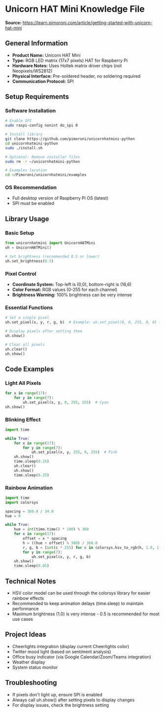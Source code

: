 # Unicorn HAT Mini Knowledge File
**Source:** https://learn.pimoroni.com/article/getting-started-with-unicorn-hat-mini

## General Information

- **Product Name:** Unicorn HAT Mini
- **Type:** RGB LED matrix (17x7 pixels) HAT for Raspberry Pi
- **Hardware Notes:** Uses Holtek matrix driver chips (not Neopixels/WS2812)
- **Physical Interface:** Pre-soldered header, no soldering required
- **Communication Protocol:** SPI

## Setup Requirements

### Software Installation
```bash
# Enable SPI
sudo raspi-config nonint do_spi 0

# Install library
git clone https://github.com/pimoroni/unicornhatmini-python
cd unicornhatmini-python
sudo ./install.sh

# Optional: Remove installer files
sudo rm -r ~/unicornhatmini-python

# Examples location
cd ~/Pimoroni/unicornhatmini/examples
```

### OS Recommendation
- Full desktop version of Raspberry Pi OS (latest)
- SPI must be enabled

## Library Usage

### Basic Setup
```python
from unicornhatmini import UnicornHATMini
uh = UnicornHATMini()

# Set brightness (recommended 0.5 or lower)
uh.set_brightness(0.5)
```

### Pixel Control
- **Coordinate System:** Top-left is (0,0), bottom-right is (16,6)
- **Color Format:** RGB values (0-255 for each channel)
- **Brightness Warning:** 100% brightness can be very intense

### Essential Functions
```python
# Set a single pixel
uh.set_pixel(x, y, r, g, b)  # Example: uh.set_pixel(0, 0, 255, 0, 0) for red

# Display pixels after setting them
uh.show()

# Clear all pixels
uh.clear()
uh.show()
```

## Code Examples

### Light All Pixels
```python
for x in range(17):
    for y in range(7):
        uh.set_pixel(x, y, 0, 255, 255)  # Cyan
uh.show()
```

### Blinking Effect
```python
import time

while True:
    for x in range(17):
        for y in range(7):
            uh.set_pixel(x, y, 255, 0, 255)  # Pink
    uh.show()
    time.sleep(0.25)
    uh.clear()
    uh.show()
    time.sleep(0.25)
```

### Rainbow Animation
```python
import time
import colorsys

spacing = 360.0 / 34.0
hue = 0

while True:
    hue = int(time.time() * 100) % 360
    for x in range(17):
        offset = x * spacing
        h = ((hue + offset) % 360) / 360.0
        r, g, b = [int(c * 255) for c in colorsys.hsv_to_rgb(h, 1.0, 1.0)]
        for y in range(7):
            uh.set_pixel(x, y, r, g, b)
    uh.show()
    time.sleep(0.05)
```

## Technical Notes

- HSV color model can be used through the colorsys library for easier rainbow effects
- Recommended to keep animation delays (time.sleep) to maintain performance
- Maximum brightness (1.0) is very intense - 0.5 is recommended for most use cases

## Project Ideas

- Cheerlights integration (display current Cheerlights color)
- Twitter mood light (based on sentiment analysis)
- Office busy indicator (via Google Calendar/Zoom/Teams integration)
- Weather display
- System status monitor

## Troubleshooting

- If pixels don't light up, ensure SPI is enabled
- Always call uh.show() after setting pixels to display changes
- For display issues, check the brightness setting